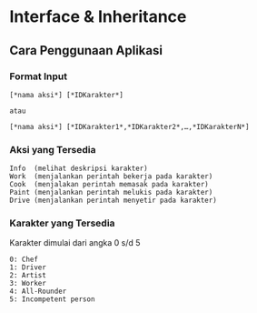 # Interface & Inheritance


## Cara Penggunaan Aplikasi
### Format Input
```
[*nama aksi*] [*IDKarakter*]

atau 

[*nama aksi*] [*IDKarakter1*,*IDKarakter2*,…,*IDKarakterN*]
```
### Aksi yang Tersedia
```
Info  (melihat deskripsi karakter)
Work  (menjalankan perintah bekerja pada karakter)
Cook  (menjalakan perintah memasak pada karakter)
Paint (menjalankan perintah melukis pada karakter)
Drive (menjalankan perintah menyetir pada karakter)
```
### Karakter yang Tersedia
Karakter dimulai dari angka 0 s/d 5
```
0: Chef
1: Driver
2: Artist
3: Worker
4: All-Rounder
5: Incompetent person
```
